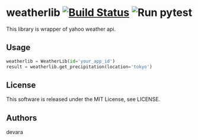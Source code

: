 # weatherlib [![Build Status](https://travis-ci.com/doara-developer/weatherlib.svg?branch=master)](https://travis-ci.com/doara-developer/weatherlib) <img alt="Run pytest" src="https://github.com/doara-developer/weatherlib/workflows/Run pytest/badge.svg"></a>

This library is wrapper of yahoo weather api.

## Usage
```python
weatherlib = WeatherLib(id='your_app_id')
result = weatherlib.get_precipitation(location='tokyo')
```

## License
This software is released under the MIT License, see LICENSE.

## Authors
devara
